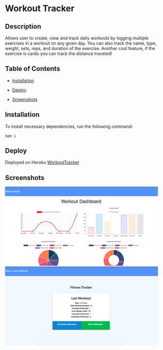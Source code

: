 # Workout Tracker 

  
  ## Description
  
Allows user to create, view and track daily workouts by logging multiple exercises in a workout on any given day. You can also track the name, type, weight, sets, reps, and duration of the exercise. Another cool feature, if the exercise is cardo you can track the distance traveled! 
  
  ## Table of Contents 
  
  * [Installation](#installation)
  
  * [Deploy](#deploy)
  
  * [Screenshots](#screenshots)
  
  ## Installation
  
  To install necessary dependencies, run the following command:
  
  ```
  npm i
  ```
  
  ## Deploy
Deployed on Heroku
[WorkoutTracker](https://git.heroku.com/serene-spire-83164.git)
  
  
## Screenshots

![Dashboard](./public/Screenshots/dashboard.png)
![HomePage](./public/Screenshots/lastworkout.png)


  
  
  
  